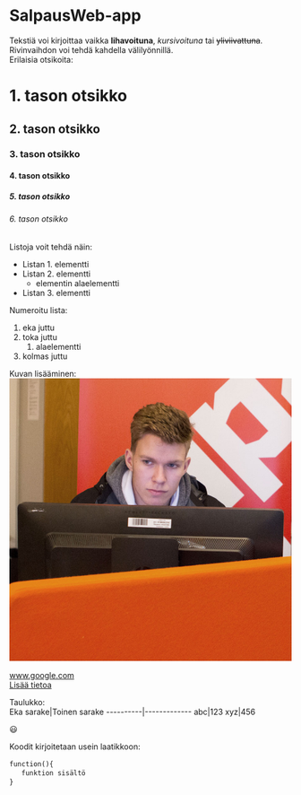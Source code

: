 # SalpausWeb-app

Tekstiä voi kirjoittaa vaikka **lihavoituna**, *kursivoituna* tai ~~yliviivattuna~~.  
Rivinvaihdon voi tehdä kahdella välilyönnillä.  
Erilaisia otsikoita:  
# 1. tason otsikko
## 2. tason otsikko 
### 3. tason otsikko
#### 4. tason otsikko
##### 5. tason otsikko
###### 6. tason otsikko
<!--Tähän tulee kommenttitekstiä-->
Listoja voit tehdä näin:  
* Listan 1. elementti
* Listan 2. elementti
    * elementin alaelementti
* Listan 3. elementti

Numeroitu lista:  
1. eka juttu
1. toka juttu
      1. alaelementti
1. kolmas juttu

Kuvan lisääminen:
![IT-Tukihenkilön kuva](it-tuki.jpg)

www.google.com  
[Lisää tietoa](http://google.com)

Taulukko:  
Eka sarake|Toinen sarake
----------|-------------
abc|123
xyz|456

:smiley:  

Koodit kirjoitetaan usein laatikkoon:
````
function(){
   funktion sisältö
}
````
